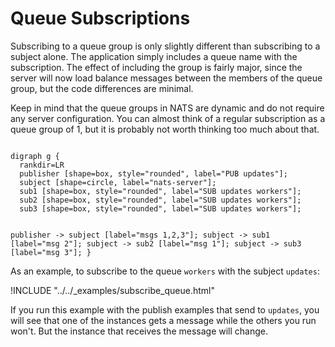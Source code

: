 # Queue Subscriptions

Subscribing to a queue group is only slightly different than subscribing to a subject alone. The application simply includes a queue name with the subscription. The effect of including the group is fairly major, since the server will now load balance messages between the members of the queue group, but the code differences are minimal.

Keep in mind that the queue groups in NATS are dynamic and do not require any server configuration. You can almost think of a regular subscription as a queue group of 1, but it is probably not worth thinking too much about that.

<div class="graphviz"><code data-viz="dot">
digraph g {
  rankdir=LR
  publisher [shape=box, style="rounded", label="PUB updates"];
  subject [shape=circle, label="nats-server"];
  sub1 [shape=box, style="rounded", label="SUB updates workers"];
  sub2 [shape=box, style="rounded", label="SUB updates workers"];
  sub3 [shape=box, style="rounded", label="SUB updates workers"];

  publisher -> subject [label="msgs 1,2,3"];
  subject -> sub1 [label="msg 2"];
  subject -> sub2 [label="msg 1"];
  subject -> sub3 [label="msg 3"];
}
</code></div>

As an example, to subscribe to the queue `workers` with the subject `updates`:

!INCLUDE "../../_examples/subscribe_queue.html"

If you run this example with the publish examples that send to `updates`, you will see that one of the instances gets a message while the others you run won't. But the instance that receives the message will change.